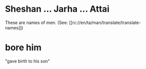 # Sheshan ... Jarha ... Attai
These are names of men. (See: [[rc://en/ta/man/translate/translate-names]])

# bore him
"gave birth to his son"

